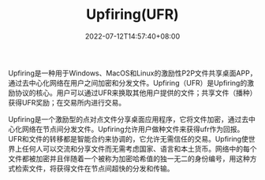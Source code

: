 ﻿---
weight: 
title: "Upfiring(UFR)"
description: "Upfiring是一种用于Windows、MacOS和Linux的激励性P2P文件共享桌面APP，通过去中心化网络在用户之间加密和分发文件"
date: 2022-07-12T14:57:40+08:00
lastmod: 2022-07-12T14:57:40+08:00
draft: false
authors: ["Simon"]
featuredImage: "upfiringufr.webp"
link: "https://www.upfiring.com/"
tags: ["数字代币","Upfiring(UFR)"]
categories: ["navigation"]
navigation: ["数字代币"]
lightgallery: true
toc: true
pinned: false
recommend: false
recommend1: false
---
Upfiring是一种用于Windows、MacOS和Linux的激励性P2P文件共享桌面APP，通过去中心化网络在用户之间加密和分发文件。Upfiring（UFR）是Upfiring的激励协议的核心。用户可以通过UFR来换取其他用户提供的文件；共享文件（播种）获得UFR奖励；在交易所内进行交易。

Upfiring是一个激励型的点对点文件分享桌面应用程序，它将文件加密，通过去中心化网络在节点间分发文件。Upfiring允许用户做种文件来获得ufr作为回报。UFR和文件的转移都是智能合约来协调的，它允许无需信任的交易。Upfiring使世界上任何人可以交流和分享文件而无需考虑国家、语言和本土货币。网络中的每个文件都被加密并且伴随着一个被称为加密哈希值的独一无二的身份编号，用这种方式检索文件，将获得文件在节点间超快的分发和传输。